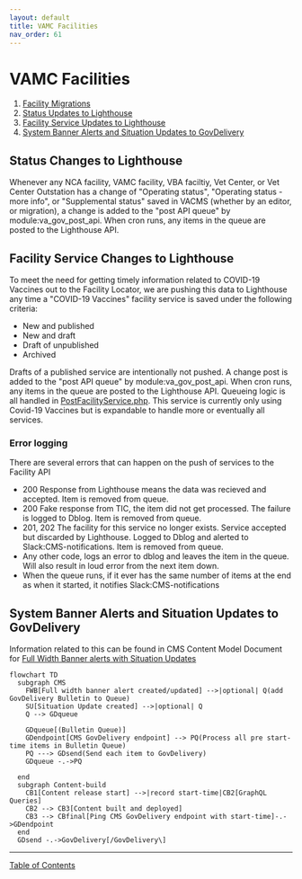 ```yaml
---
layout: default
title: VAMC Facilities
nav_order: 61
---
```


# VAMC Facilities

1. [Facility Migrations](migrations-facility.md#facility-migrations)
2. [Status Updates to Lighthouse](#status-changes-to-lighthouse)
3. [Facility Service Updates to Lighthouse](#facility-service-changes-to-lighthouse)
4. [System Banner Alerts and Situation Updates to GovDelivery](#system-banner-alerts-and-situation-updates-to-govdelivery)



## Status Changes to Lighthouse
Whenever any NCA facility, VAMC facility, VBA faciltiy, Vet Center, or Vet
Center Outstation has a change of "Operating status", "Operating status -
more info", or "Supplemental status" saved in VACMS (whether by an editor, or migration), a change
is added to the "post API queue" by module:va_gov_post_api. When cron runs, any
items in the queue are posted to the Lighthouse API.

## Facility Service Changes to Lighthouse
To meet the need for getting timely information related to COVID-19 Vaccines out
to the Facility Locator, we are pushing this data to Lighthouse any time a
"COVID-19 Vaccines" facility service is saved under the following criteria:
 - New and published
 - New and draft
 - Draft of unpublished
 - Archived

 Drafts of a published service are intentionally not pushed.  A change post is
added to the "post API queue" by module:va_gov_post_api. When cron runs, any
items in the queue are posted to the Lighthouse API.  Queueing logic is all
handled in [PostFacilityService.php](../docroot/modules/custom/va_gov_post_api/src/Service/PostFacilityService.php).  This service is currently only using Covid-19
Vaccines but is expandable to handle more or eventually all services.

### Error logging
There are several errors that can happen on the push of services to the Facility API
- 200 Response from Lighthouse means the data was recieved and accepted. Item is removed from queue.
- 200 Fake response from TIC, the item did not get processed.  The failure is logged to Dblog. Item is removed from queue.
- 201, 202  The facility for this service no longer exists. Service accepted but discarded by Lighthouse. Logged to Dblog and alerted to Slack:CMS-notifications. Item is removed from queue.
- Any other code, logs an error to dblog and leaves the item in the queue. Will also result in loud error from the next item down.
- When the queue runs, if it ever has the same number of items at the end as when it started, it notifies Slack:CMS-notifications


## System Banner Alerts and Situation Updates to GovDelivery

Information related to this can be found in CMS Content Model Document for [Full Width Banner alerts with Situation Updates](https://prod.cms.va.gov/admin/structure/types/manage/full_width_banner_alert/document)

```mermaid
flowchart TD
  subgraph CMS
    FWB[Full width banner alert created/updated] -->|optional| Q(add GovDelivery Bulletin to Queue)
    SU[Situation Update created] -->|optional| Q
    Q --> GDqueue

    GDqueue[(Bulletin Queue)]
    GDendpoint[CMS GovDelivery endpoint] --> PQ(Process all pre start-time items in Bulletin Queue)
    PQ ---> GDsend(Send each item to GovDelivery)
    GDqueue -.->PQ

  end
  subgraph Content-build
    CB1[Content release start] -->|record start-time|CB2[GraphQL Queries]
    CB2 --> CB3[Content built and deployed]
    CB3 --> CBfinal[Ping CMS GovDelivery endpoint with start-time]-.->GDendpoint
  end
  GDsend -.->GovDelivery[/GovDelivery\]

```

----

[Table of Contents](../README.md)
